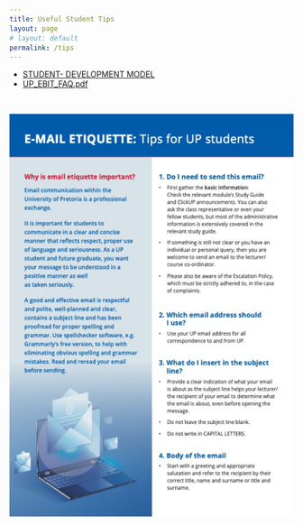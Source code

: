 ```yaml
---
title: Useful Student Tips
layout: page
# layout: default
permalink: /tips
---
```


- [STUDENT- DEVELOPMENT MODEL](assets/docs/student-development-model.pdf)
- [UP_EBIT_FAQ.pdf](assets/docs/up_ebit_faq.pdf)

<br>

![UP-Email-Etiquette.jpg](assets/docs/UP-Email-Etiquette.png)

